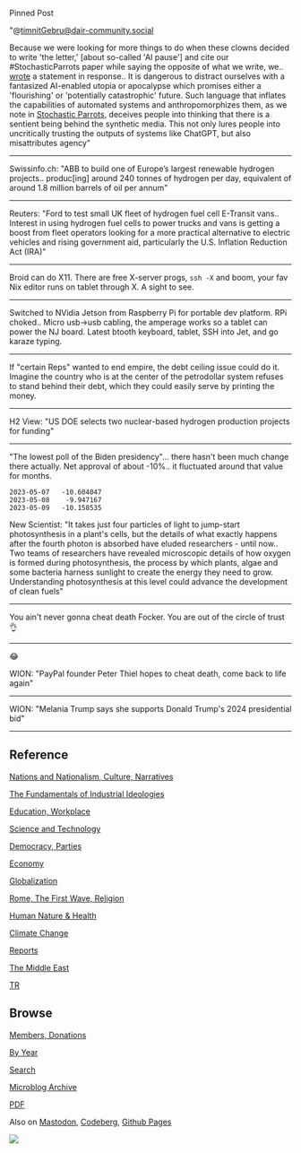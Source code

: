Pinned Post

"@timnitGebru@dair-community.social

Because we were looking for more things to do when these clowns
decided to write 'the letter,' [about so-called 'AI pause'] and cite
our \#StochasticParrots paper while saying the opposite of what we
write, we.. [wrote](https://www.dair-institute.org/blog/letter-statement-March2023)
a statement in response.. It is dangerous to distract ourselves with a fantasized
AI-enabled utopia or apocalypse which promises either a 'flourishing' or
'potentially catastrophic' future. Such language that inflates the capabilities
of automated systems and anthropomorphizes them, as we note in [Stochastic Parrots](https://dl.acm.org/doi/abs/10.1145/3442188.3445922), 
deceives people into thinking that there is a sentient being behind the
synthetic media. This not only lures people into uncritically trusting
the outputs of systems like ChatGPT, but also misattributes agency"

---


Swissinfo.ch: "ABB to build one of Europe’s largest renewable hydrogen
projects..  produc[ing] around 240 tonnes of hydrogen per day,
equivalent of around 1.8 million barrels of oil per annum"

---

Reuters: "Ford to test small UK fleet of hydrogen fuel cell E-Transit
vans.. Interest in using hydrogen fuel cells to power trucks and vans
is getting a boost from fleet operators looking for a more practical
alternative to electric vehicles and rising government aid,
particularly the U.S. Inflation Reduction Act (IRA)"

---
Broid can do X11. There are free X-server progs, `ssh -X` and boom,
your fav Nix editor runs on tablet through X. A sight to see.

---

Switched to NVidia Jetson from Raspberry Pi for portable dev
platform. RPi choked.. Micro usb->usb cabling, the amperage works so a
tablet can power the NJ board. Latest btooth keyboard, tablet, SSH
into Jet, and go karaze typing.

---

If "certain Reps" wanted to end empire, the debt ceiling issue could
do it.  Imagine the country who is at the center of the petrodollar
system refuses to stand behind their debt, which they could easily
serve by printing the money. 

---

H2 View: "US DOE selects two nuclear-based hydrogen production
projects for funding"

---

"The lowest poll of the Biden presidency"... there hasn't been much
change there actually. Net approval of about -10%.. it fluctuated
around that value for months. 

```
2023-05-07   -10.604047
2023-05-08    -9.947167
2023-05-09   -10.158535
```

New Scientist: "It takes just four particles of light to jump-start
photosynthesis in a plant's cells, but the details of what exactly
happens after the fourth photon is absorbed have eluded researchers -
until now.. Two teams of researchers have revealed microscopic details
of how oxygen is formed during photosynthesis, the process by which
plants, algae and some bacteria harness sunlight to create the energy
they need to grow. Understanding photosynthesis at this level could
advance the development of clean fuels"

---

You ain't never gonna cheat death Focker. You are out of the circle of
trust 👌

---

😂 

WION: "PayPal founder Peter Thiel hopes to cheat death, come back to
life again"

---

WION: "Melania Trump says she supports Donald Trump's 2024 presidential bid"

---

## Reference

[Nations and Nationalism, Culture, Narratives](0119/2013/02/nations-and-nationalism.html)

[The Fundamentals of Industrial Ideologies](0119/2011/04/fundamentals-of-industrial-ideologies.html)

[Education, Workplace](0119/2017/09/education-workplace.html)

[Science and Technology](0119/2018/09/science-technology.html)

[Democracy, Parties](0119/2016/11/democracy.html)

[Economy](2021/01/economy.html)

[Globalization](0119/2018/09/globalization.html)

[Rome, The First Wave, Religion](0119/2017/12/rome.html)

[Human Nature & Health](2020/07/human-nature.html)

[Climate Change](2022/01/climate.html)

[Reports](2021/01/reports.html)

[The Middle East](0119/2019/07/middleeast.html)

[TR](../tr/index.html)

## Browse

[Members, Donations](2022/08/members.html)

[By Year](years.html)

[Search](search.html)

[Microblog Archive](mbl/index.html)

[PDF](https://drive.google.com/uc?export=view&id=1FSi-1MnqXVq_PVTEXzzflwN8-7h92N_R)

Also on 
[Mastodon](https://masto.ai/@muratk3n),
[Codeberg](https://muratk5n.codeberg.page/en/),
[Github Pages](https://muratk5n.github.io/thirdwave/en/)

<img src='https://drive.google.com/uc?export=view&id=1zsIeciFSvlr-sWB84Tc0mfZ_NYqn9VQx'/> 



